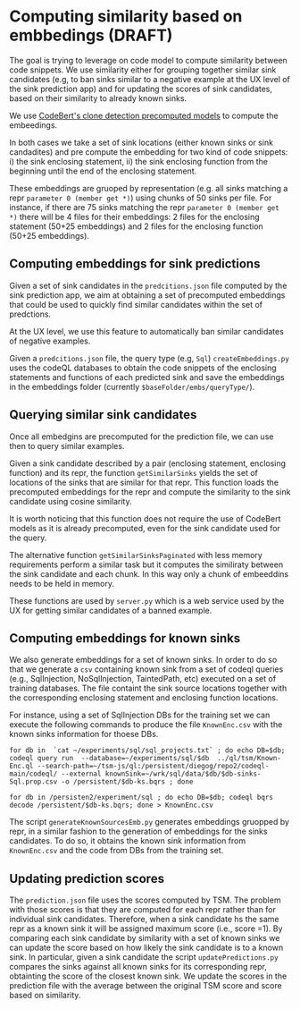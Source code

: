 # Computing similarity based on embbedings (DRAFT)

The goal is trying to leverage on code model to compute similarity between code snippets.
We use similarity either for grouping together similar sink candidates (e.g, to ban sinks similar to a negative example at the UX level of the sink prediction app) and for updating the scores of sink candidates, based on their similarity to already known sinks.

We use [CodeBert's clone detection precomputed models](https://github.com/microsoft/CodeBERT/tree/master/GraphCodeBERT/clonedetection) to compute the embeedings.

In both cases we take a set of sink locations  (either known sinks or sink candadites) and pre compute the embedding for two kind of code snippets: 
i) the sink enclosing statement, ii) the sink enclosing function from the beginning until the end of the enclosing statement.

These embeddings are gruoped by representation (e.g. all sinks matching a repr `parameter 0 (member get *)`) using chunks of 50 sinks per file.  For instance, if there are 75 sinks matching the repr `parameter 0 (member get *)` there will be 4 files for their embeddings: 2 files for the enclosing statement (50+25 embeddings) and 2 files for the enclosing function (50+25 embeddings).

## Computing embeddings for sink predictions

Given a set of sink candidates in the `predcitions.json` file computed by the sink prediction app, we aim at obtaining a set of precomputed embeddings that could be used to quickly find similar candidates within the set of predctions.

At the UX level, we use this feature to automatically ban similar candidates of negative examples.

Given a `predcitions.json` file, the query type (e.g, `Sql`) `createEmbeddings.py` uses the codeQL databases to obtain the code snippets of the enclosing statements and functions of each predicted sink and save the embeddings in the embeddings folder (currently `$baseFolder/embs/queryType/`).

## Querying similar sink candidates

Once all embedgins are precomputed for the prediction file, we can use then to query similar examples.

Given a sink candidate described by a pair (enclosing statement, enclosing function) and its repr, the function `getSimilarSinks` yields the set of locations of the sinks that are similar for that repr. This function loads the precomputed embeddings for the repr and compute the similarity to the sink candidate using cosine similarity.

It is worth noticing that this function does not require the use of CodeBert models as it is already precomputed, even for the  sink candidate used for the query.

The alternative function `getSimilarSinksPaginated` with less memory requirements perform a similar task but it computes the similiraty between the sink candidate and each chunk. In this way only a chunk of embeeddins needs to be held in memory.

These functions are used by `server.py` which is a web service used by the UX for getting similar candidates of a banned example.  

## Computing embeddings for known sinks

We also generate embeddings for a set of known sinks.
In order to do so that we generate a `csv` containing known sink from a set of codeql queries (e.g., SqlInjection, NoSqlInjection, TaintedPath, etc) executed on a set of training databases. The file containt the sink source locations together with the corresponding enclosing statement and enclosing function locations.

For instance, using a set of SqlInjection DBs for the training set we can execute the following commands to produce the file `KnownEnc.csv` with the known sinks information for thoese DBs.

```
for db in  `cat ~/experiments/sql/sql_projects.txt` ; do echo DB=$db; codeql query run  --database=~/experiments/sql/$db  ../ql/tsm/Known-Enc.ql --search-path=~/tsm-js/ql:/persistent/diegog/repo2/codeql-main/codeql/ --external knownSink=~/wrk/sql/data/$db/$db-sinks-Sql.prop.csv -o /persistent/$db-ks.bqrs ; done

for db in /persisten2/experiment/sql ; do echo DB=$db; codeql bqrs decode /persistent/$db-ks.bqrs; done > KnownEnc.csv
```

The script `generateKnownSourcesEmb.py`  generates embeddings gruopped by repr, in a similar fashion to the generation of embeddings for the sinks candidates. To do so, it obtains the known sink information from `KnownEnc.csv` and the code from DBs from the training set.

## Updating prediction scores

The `prediction.json` file uses the scores computed by TSM.
The problem with those scores is that they are computed for each repr  rather than for individual sink candidates. Therefore, when a sink candidate hs the same repr as a known sink it will be assigned maximum score (i.e., score =1).
By comparing each sink candidate by similarity with a set of known sinks we can update the score based on how likely the sink candidate is to a known sink.
In particular, given a sink candidate the script `updatePredictions.py` compares the sinks against all known sinks for its corresponding repr, obtainting the score of the closest known sink.
We  update the scores in the prediction file with the average between the original TSM score and score based on similarity.
